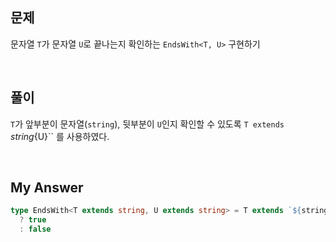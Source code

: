 ## 문제

문자열 `T`가 문자열 `U`로 끝나는지 확인하는 `EndsWith<T, U>` 구현하기

<br>

## 풀이

`T`가 앞부분이 문자열(`string`), 뒷부분이 `U`인지 확인할 수 있도록 `T extends `${string}${U}`` 를 사용하였다.

<br>

## My Answer

```typescript
type EndsWith<T extends string, U extends string> = T extends `${string}${U}`
  ? true
  : false
```